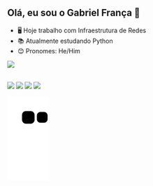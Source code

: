 ## Olá, eu sou o Gabriel França 👋

- 🖥️ Hoje trabalho com Infraestrutura de Redes
- 📚 Atualmente estudando Python
- 😊 Pronomes: He/Him

<div align="left">
  <a href="https://github.com/staiton">
  <img height="180em" src="https://github-readme-stats.vercel.app/api?username=staiton&show_icons=true&theme=dark&include_all_commits=true&count_private=true"/>
 <!-- <img height="180em" src="https://github-readme-stats.vercel.app/api/top-langs/?username=staiton&layout=compact&langs_count=7&theme=dark"/> -->
</div>
  
 <!-- <div style="display: inline_block"><br>
  <img align="center" alt="Gabriel-Python" height="30" width="40" src="https://raw.githubusercontent.com/devicons/devicon/master/icons/python/python-original.svg">
  <img align="center" alt="Gabriel-Linux" height="30" width="40" src="https://cdn.jsdelivr.net/gh/devicons/devicon/icons/linux/linux-original.svg"> 
  <img align="center" alt="Gabriel-Apache" height="30" width="40" src="https://cdn.jsdelivr.net/gh/devicons/devicon/icons/bash/bash-original.svg"> 
  <img align="center" alt="Gabriel-Apache" height="30" width="40" src="https://cdn.jsdelivr.net/gh/devicons/devicon/icons/apache/apache-original-wordmark.svg"> -->

          
                  
          
</div>
  
 ##
 
<div> 
  <a href="https://www.youtube.com/channel/UCJI2G5SMwgmuUyicrW54tkQ" target="_blank"><img src="https://img.shields.io/badge/YouTube-FF0000?style=for-the-badge&logo=youtube&logoColor=white" target="_blank"></a>
  <a href="https://instagram.com/franca.jpeg" target="_blank"><img src="https://img.shields.io/badge/-Instagram-%23E4405F?style=for-the-badge&logo=instagram&logoColor=white" target="_blank"></a>
  <a href = "mailto:gabrielfranca592@gmail.com"><img src="https://img.shields.io/badge/-Gmail-%23333?style=for-the-badge&logo=gmail&logoColor=white" target="_blank"></a>
  <a href="https://www.linkedin.com/in/gabriel-franca5592/" target="_blank"><img src="https://img.shields.io/badge/-LinkedIn-%230077B5?style=for-the-badge&logo=linkedin&logoColor=white" target="_blank"></a> 
 
  ![Snake animation](https://github.com/rafaballerini/rafaballerini/blob/output/github-contribution-grid-snake.svg)
 
</div>
